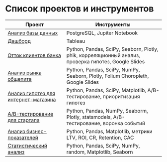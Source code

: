 # Список проектов и инструментов

| Проект  | Инструменты |
| ------------- | ------------- |
| [Анализ базы данных](https://github.com/kachanea/Data-Analytics-Projects/tree/main/%D0%90%D0%BD%D0%B0%D0%BB%D0%B8%D0%B7%20%D0%B1%D0%B0%D0%B7%D1%8B%20%D0%B4%D0%B0%D0%BD%D0%BD%D1%8B%D1%85.%20SQL)  | PostgreSQL, Jupiter Notebook  |
| [Дашборд](https://github.com/kachanea/Data-Analytics-Projects/tree/0b6bf5b1d841447ecd5f0c0742daa24a013cecb0/%D0%94%D0%B0%D1%88%D0%B1%D0%BE%D1%80%D0%B4%20Tableau)  | Tableau  |
| [Отток клиентов банка](https://github.com/kachanea/Data-Analytics-Projects/tree/0b6bf5b1d841447ecd5f0c0742daa24a013cecb0/%D0%9E%D1%82%D1%82%D0%BE%D0%BA%20%D0%BA%D0%BB%D0%B8%D0%B5%D0%BD%D1%82%D0%BE%D0%B2%20%D0%B1%D0%B0%D0%BD%D0%BA%D0%B0)  | Python, Pandas, SciPy, Seaborn, Plotly, phik, корреляционный анализ, проверка гипотез, Google Slides  |
| [Анализ рынка общепита](https://github.com/kachanea/Data-Analytics-Projects/tree/0b6bf5b1d841447ecd5f0c0742daa24a013cecb0/%D0%90%D0%BD%D0%B0%D0%BB%D0%B8%D0%B7%20%D0%B7%D0%B0%D0%B2%D0%B5%D0%B4%D0%B5%D0%BD%D0%B8%D0%B9%20%D0%BE%D0%B1%D1%89%D0%B5%D1%81%D1%82%D0%B2%D0%B5%D0%BD%D0%BD%D0%BE%D0%B3%D0%BE%20%D0%BF%D0%B8%D1%82%D0%B0%D0%BD%D0%B8%D1%8F)  | Python, Pandas, SciPy, NumPy, Seaborn, Plotly, Folium Choropleth, Google Slides  |
| [Анализ гипотез для интернет-магазина](https://github.com/kachanea/Data-Analytics-Projects/tree/0b6bf5b1d841447ecd5f0c0742daa24a013cecb0/%D0%90%D0%BD%D0%B0%D0%BB%D0%B8%D0%B7%20%D0%B3%D0%B8%D0%BF%D0%BE%D1%82%D0%B5%D0%B7%20%D0%B4%D0%BB%D1%8F%20%D0%B8%D0%BD%D1%82%D0%B5%D1%80%D0%BD%D0%B5%D1%82-%D0%BC%D0%B0%D0%B3%D0%B0%D0%B7%D0%B8%D0%BD%D0%B0)  | Python, Pandas, SciPy, Matplotlib, A/B-тестирование, приоритизация гипотез  |
| [A/B-тестирование для стартапа](https://github.com/kachanea/Data-Analytics-Projects/tree/0b6bf5b1d841447ecd5f0c0742daa24a013cecb0/AB%20%D1%82%D0%B5%D1%81%D1%82%D0%B8%D1%80%D0%BE%D0%B2%D0%B0%D0%BD%D0%B8%D0%B5%20%D0%B4%D0%BB%D1%8F%20%D1%81%D1%82%D0%B0%D1%80%D1%82%D0%B0%D0%BF%D0%B0)  | Python, Pandas, NumPy, Seaborm, Plotly, statsmodels, A/B-тестирование, воронка событий  |
| [Анализ бизнес-показателей](https://github.com/kachanea/Data-Analytics-Projects/tree/0b6bf5b1d841447ecd5f0c0742daa24a013cecb0/%D0%90%D0%BD%D0%B0%D0%BB%D0%B8%D0%B7%20%D0%B1%D0%B8%D0%B7%D0%BD%D0%B5%D1%81-%D0%BF%D0%BE%D0%BA%D0%B0%D0%B7%D0%B0%D1%82%D0%B5%D0%BB%D0%B5%D0%B9%20%D0%BF%D1%80%D0%B8%D0%BB%D0%BE%D0%B6%D0%B5%D0%BD%D0%B8%D1%8F)  | Python, Pandas, Matplotlib, метрики LTV, ROI, CR, Retention, CAC  |
| [Статистический анализ](https://github.com/kachanea/Data-Analytics-Projects/tree/0b6bf5b1d841447ecd5f0c0742daa24a013cecb0/%D0%A1%D1%82%D0%B0%D1%82%D0%B8%D1%81%D1%82%D0%B8%D1%87%D0%B5%D1%81%D0%BA%D0%B8%D0%B9%20%D0%B0%D0%BD%D0%B0%D0%BB%D0%B8%D0%B7)  | Python, Pandas, SciPy, NumPy, random, Matplotlib, Seaborn  |
